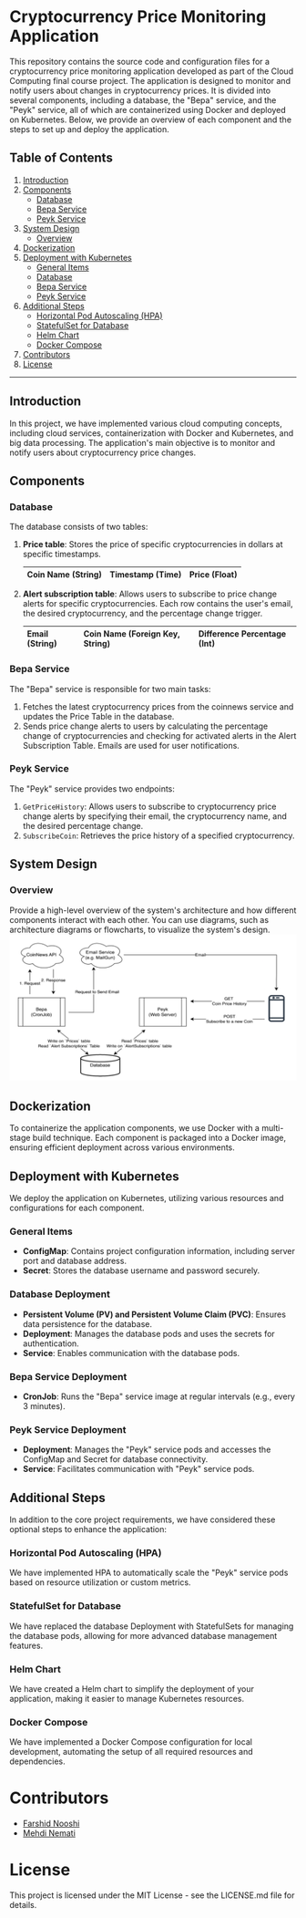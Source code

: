 # Cryptocurrency Price Monitoring Application

This repository contains the source code and configuration files for a cryptocurrency price monitoring application developed as part of the Cloud Computing final course project. The application is designed to monitor and notify users about changes in cryptocurrency prices. It is divided into several components, including a database, the "Bepa" service, and the "Peyk" service, all of which are containerized using Docker and deployed on Kubernetes. Below, we provide an overview of each component and the steps to set up and deploy the application.

## Table of Contents
1. [Introduction](#introduction)
2. [Components](#components)
    - [Database](#database)
    - [Bepa Service](#bepa-service)
    - [Peyk Service](#peyk-service)
3. [System Design](#system-design)
    - [Overview](#overview)
4. [Dockerization](#dockerization)
5. [Deployment with Kubernetes](#deployment-with-kubernetes)
    - [General Items](#general-items)
    - [Database](#database-deployment)
    - [Bepa Service](#bepa-service-deployment)
    - [Peyk Service](#peyk-service-deployment)
6. [Additional Steps](#additional-steps)
    - [Horizontal Pod Autoscaling (HPA)](#horizontal-pod-autoscaling)
    - [StatefulSet for Database](#statefulset-for-database)
    - [Helm Chart](#helm-chart)
    - [Docker Compose](#docker-compose)
7. [Contributors](#contributors)
8. [License](#license)



---

## Introduction

In this project, we have implemented various cloud computing concepts, including cloud services, containerization with Docker and Kubernetes, and big data processing. The application's main objective is to monitor and notify users about cryptocurrency price changes.

## Components

### Database

The database consists of two tables:

1. **Price table**: Stores the price of specific cryptocurrencies in dollars at specific timestamps.

   | Coin Name (String) | Timestamp (Time) | Price (Float) |
   |--------------------|-------------------|---------------|

2. **Alert subscription table**: Allows users to subscribe to price change alerts for specific cryptocurrencies. Each row contains the user's email, the desired cryptocurrency, and the percentage change trigger.

   | Email (String) | Coin Name (Foreign Key, String) | Difference Percentage (Int) |
   |-----------------|---------------------------------|-----------------------------|


### Bepa Service

The "Bepa" service is responsible for two main tasks:
1. Fetches the latest cryptocurrency prices from the coinnews service and updates the Price Table in the database.
2. Sends price change alerts to users by calculating the percentage change of cryptocurrencies and checking for activated alerts in the Alert Subscription Table. Emails are used for user notifications.

### Peyk Service

The "Peyk" service provides two endpoints:
1. `GetPriceHistory`: Allows users to subscribe to cryptocurrency price change alerts by specifying their email, the cryptocurrency name, and the desired percentage change.
2. `SubscribeCoin`: Retrieves the price history of a specified cryptocurrency.

## System Design
### Overview

Provide a high-level overview of the system's architecture and how different components interact with each other. You can use diagrams, such as architecture diagrams or flowcharts, to visualize the system's design.
![System Architecture](/images/image.png)

## Dockerization

To containerize the application components, we use Docker with a multi-stage build technique. Each component is packaged into a Docker image, ensuring efficient deployment across various environments.

## Deployment with Kubernetes

We deploy the application on Kubernetes, utilizing various resources and configurations for each component.

### General Items

- **ConfigMap**: Contains project configuration information, including server port and database address.
- **Secret**: Stores the database username and password securely.

### Database Deployment

- **Persistent Volume (PV) and Persistent Volume Claim (PVC)**: Ensures data persistence for the database.
- **Deployment**: Manages the database pods and uses the secrets for authentication.
- **Service**: Enables communication with the database pods.

### Bepa Service Deployment

- **CronJob**: Runs the "Bepa" service image at regular intervals (e.g., every 3 minutes).

### Peyk Service Deployment

- **Deployment**: Manages the "Peyk" service pods and accesses the ConfigMap and Secret for database connectivity.
- **Service**: Facilitates communication with "Peyk" service pods.

## Additional Steps

In addition to the core project requirements, we have considered these optional steps to enhance the application:

### Horizontal Pod Autoscaling (HPA)

We have implemented HPA to automatically scale the "Peyk" service pods based on resource utilization or custom metrics.

### StatefulSet for Database

We have replaced the database Deployment with StatefulSets for managing the database pods, allowing for more advanced database management features.

### Helm Chart

We have created a Helm chart to simplify the deployment of your application, making it easier to manage Kubernetes resources.

### Docker Compose

We have implemented a Docker Compose configuration for local development, automating the setup of all required resources and dependencies.

# Contributors
* [Farshid Nooshi](https://FarshidNooshi.GitHub.io)
* [Mehdi Nemati](https://github.com/mohammadmahdi255)

# License

This project is licensed under the MIT License - see the LICENSE.md file for details.
